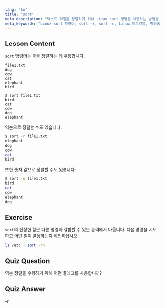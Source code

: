 ```yaml
---
lang: "ko"
title: "sort"
meta_description: "텍스트 파일을 정렬하기 위해 Linux sort 명령을 사용하는 방법을 배우십시오. 역순 및 숫자 정렬과 같은 옵션을 알아보십시오. Linux 명령줄 기술을 향상시키십시오!"
meta_keywords: "Linux sort 명령어, sort -r, sort -n, Linux 튜토리얼, 명령줄, 초보자 Linux, sort 가이드"
---
```


## Lesson Content

`sort` 명령어는 줄을 정렬하는 데 유용합니다.

```plaintext
file1.txt
dog
cow
cat
elephant
bird

$ sort file1.txt
bird
cat
cow
dog
elephant
```

역순으로 정렬할 수도 있습니다:

```bash
$ sort -r file1.txt
elephant
dog
cow
cat
bird
```

또한 숫자 값으로 정렬할 수도 있습니다:

```bash
$ sort -n file1.txt
bird
cat
cow
elephant
dog
```

## Exercise

`sort`의 진정한 힘은 다른 명령과 결합할 수 있는 능력에서 나옵니다. 다음 명령을 시도하고 어떤 일이 발생하는지 확인하십시오:

```bash
ls /etc | sort -rn
```

## Quiz Question

역순 정렬을 수행하기 위해 어떤 플래그를 사용합니까?

## Quiz Answer

-r
